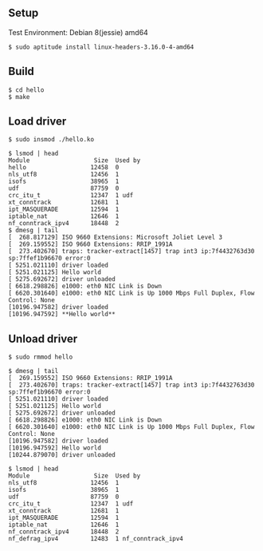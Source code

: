 
Setup
-----

Test Environment: Debian 8(jessie) amd64
 
    $ sudo aptitude install linux-headers-3.16.0-4-amd64

Build
-----
 
    $ cd hello
    $ make

Load driver
-----------

    $ sudo insmod ./hello.ko 

    $ lsmod | head
    Module                  Size  Used by
    hello                  12458  0 
    nls_utf8               12456  1 
    isofs                  38965  1 
    udf                    87759  0 
    crc_itu_t              12347  1 udf
    xt_conntrack           12681  1 
    ipt_MASQUERADE         12594  1 
    iptable_nat            12646  1 
    nf_conntrack_ipv4      18448  2 
    $ dmesg | tail
    [  268.817129] ISO 9660 Extensions: Microsoft Joliet Level 3
    [  269.159552] ISO 9660 Extensions: RRIP_1991A
    [  273.402670] traps: tracker-extract[1457] trap int3 ip:7f4432763d30 sp:7ffef1b96670 error:0
    [ 5251.021110] driver loaded
    [ 5251.021125] Hello world
    [ 5275.692672] driver unloaded
    [ 6618.298826] e1000: eth0 NIC Link is Down
    [ 6620.301640] e1000: eth0 NIC Link is Up 1000 Mbps Full Duplex, Flow Control: None
    [10196.947582] driver loaded
    [10196.947592] **Hello world**


Unload driver
-------------

    $ sudo rmmod hello

    $ dmesg | tail
    [  269.159552] ISO 9660 Extensions: RRIP_1991A
    [  273.402670] traps: tracker-extract[1457] trap int3 ip:7f4432763d30 sp:7ffef1b96670 error:0
    [ 5251.021110] driver loaded
    [ 5251.021125] Hello world
    [ 5275.692672] driver unloaded
    [ 6618.298826] e1000: eth0 NIC Link is Down
    [ 6620.301640] e1000: eth0 NIC Link is Up 1000 Mbps Full Duplex, Flow Control: None
    [10196.947582] driver loaded
    [10196.947592] Hello world
    [10244.879070] driver unloaded
   
    $ lsmod | head
    Module                  Size  Used by
    nls_utf8               12456  1 
    isofs                  38965  1 
    udf                    87759  0 
    crc_itu_t              12347  1 udf
    xt_conntrack           12681  1 
    ipt_MASQUERADE         12594  1 
    iptable_nat            12646  1 
    nf_conntrack_ipv4      18448  2 
    nf_defrag_ipv4         12483  1 nf_conntrack_ipv4



